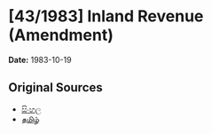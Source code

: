 # [43/1983] Inland Revenue (Amendment)

**Date:** 1983-10-19

## Original Sources

- [සිංහල](https://documents.gov.lk/view/acts/1983/10/43-1983_S.pdf)
- [தமிழ்](https://documents.gov.lk/view/acts/1983/10/43-1983_T.pdf)
